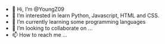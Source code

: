 - 👋 Hi, I’m @YoungZ09
- 👀 I’m interested in learn Python, Javascript, HTML and CSS.
- 🌱 I’m currently learning some programming languages
- 💞️ I’m looking to collaborate on ...
- 📫 How to reach me ...

<!---
YoungZ09/YoungZ09 is a ✨ special ✨ repository because its `README.md` (this file) appears on your GitHub profile.
You can click the Preview link to take a look at your changes.
--->
